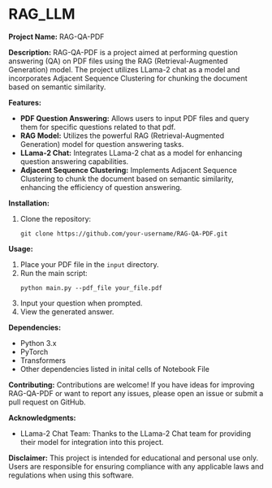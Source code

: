 # RAG_LLM
**Project Name:** RAG-QA-PDF

**Description:**
RAG-QA-PDF is a project aimed at performing question answering (QA) on PDF files using the RAG (Retrieval-Augmented Generation) model. The project utilizes LLama-2 chat as a model and incorporates Adjacent Sequence Clustering for chunking the document based on semantic similarity.

**Features:**
- **PDF Question Answering:** Allows users to input PDF files and query them for specific questions related to that pdf.
- **RAG Model:** Utilizes the powerful RAG (Retrieval-Augmented Generation) model for question answering tasks.
- **LLama-2 Chat:** Integrates LLama-2 chat as a model for enhancing question answering capabilities.
- **Adjacent Sequence Clustering:** Implements Adjacent Sequence Clustering to chunk the document based on semantic similarity, enhancing the efficiency of question answering.

**Installation:**
1. Clone the repository:
   ```
   git clone https://github.com/your-username/RAG-QA-PDF.git
   ```

**Usage:**
1. Place your PDF file in the `input` directory.
2. Run the main script:
   ```
   python main.py --pdf_file your_file.pdf
   ```
3. Input your question when prompted.
4. View the generated answer.

**Dependencies:**
- Python 3.x
- PyTorch
- Transformers
- Other dependencies listed in inital cells of Notebook File

**Contributing:**
Contributions are welcome! If you have ideas for improving RAG-QA-PDF or want to report any issues, please open an issue or submit a pull request on GitHub.

**Acknowledgments:**
- LLama-2 Chat Team: Thanks to the LLama-2 Chat team for providing their model for integration into this project.

**Disclaimer:**
This project is intended for educational and personal use only. Users are responsible for ensuring compliance with any applicable laws and regulations when using this software.

